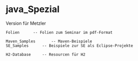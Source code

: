 # java_Spezial
Version für Metzler

	Folien		-- Folien zum Seminar im pdf-Format
	
  	Maven_Samples		-- Maven-Beispiele
  	SE_Samples		-- Beispiele zur SE als Eclipse-Projekte

   	H2-Database		-- Resourcen für H2
	
	
		
	


	
